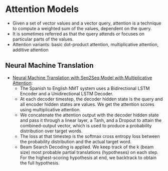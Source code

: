 # Attention Models

- Given a set of vector values and a vector query, attention is a technique to compute a weighted sum of the values, dependent on the query.
- It is sometimes referred as that the query attends or focuses on particular parts of the values.
- Attention variants: basic dot-product attention, multiplicative attention, additive attention

## Neural Machine Translation

* [Neural Machine Translation with Seq2Seq Model with Multiplicative Attention](https://github.com/msfchen/deep_learning/tree/master/attentionmodel/translation):
  - The Spanish to English NMT system uses a Bidirectional LSTM Encoder and a Unidirectional LSTM Decoder.
  - At each decoder timestep, the decoder hidden state is the query and all encoder hidden states are values. We get the attention scores using multiplicative attention.
  - We concatenate the attention output with the decoder hidden state and pass it through a linear layer, a Tanh, and a Dropout to attain the combined-output vector, which is used to produce a probability distribution over target words.
  - The loss at that timestep is the softmax cross entropy loss between the probability distribution and the actual target word. 
  - Beam Search Decoding is applied. We keep track of the k (beam size) most probable partial translations (hypotheses) on each step. For the highest-scoring hypothesis at end, we backtrack to obtain the full hypothesis.

